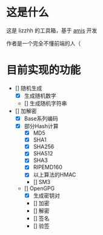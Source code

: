 # 这是什么
这是 lizzhh 的工具箱，基于 [amis](https://aisuda.bce.baidu.com/amis/) 开发

作者是一个完全不懂前端的人（
# 目前实现的功能
- [] 随机生成
    - [x] 生成随机数字
    - [] 生成随机字符串
- [] 加解密
    - [x] Base系列编码
    - [x] 部分Hash计算
        - [x] MD5
        - [x] SHA1
        - [x] SHA256
        - [x] SHA512
        - [x] SHA3
        - [x] RIPEMD160
        - [x] 以上算法的HMAC
        - [] SM3
    - [] OpenGPG
        - [x] 生成密钥对
        - [] 加密
        - [] 解密
        - [] 签名
        - [] 验签